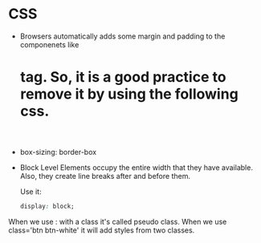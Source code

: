 # CSS

- Browsers automatically adds some margin and padding to the componenets like <h1> tag. So, it is a good practice to remove it by using the following css.

  ```css
  
  ```
  
- box-sizing: border-box 

- Block Level Elements occupy the entire width that they have available. Also, they create line breaks after and before them.

	Use it:
	```css
	display: block;
	```

 When we use : with a class it's called pseudo class.
 When we use class='btn btn-white' it will add styles from two classes.